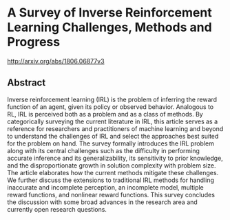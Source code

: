 # A Survey of Inverse Reinforcement Learning Challenges, Methods and Progress
http://arxiv.org/abs/1806.06877v3
## Abstract
Inverse reinforcement learning (IRL) is the problem of inferring the reward function of an agent, given its policy or observed behavior. Analogous to RL, IRL is perceived both as a problem and as a class of methods. By categorically surveying the current literature in IRL, this article serves as a reference for researchers and practitioners of machine learning and beyond to understand the challenges of IRL and select the approaches best suited for the problem on hand. The survey formally introduces the IRL problem along with its central challenges such as the difficulty in performing accurate inference and its generalizability, its sensitivity to prior knowledge, and the disproportionate growth in solution complexity with problem size. The article elaborates how the current methods mitigate these challenges. We further discuss the extensions to traditional IRL methods for handling inaccurate and incomplete perception, an incomplete model, multiple reward functions, and nonlinear reward functions. This survey concludes the discussion with some broad advances in the research area and currently open research questions.